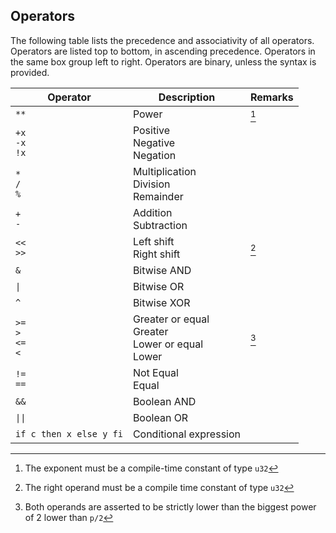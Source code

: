 ## Operators

The following table lists the precedence and associativity of all operators. Operators are listed top to bottom, in ascending precedence. Operators in the same box group left to right. Operators are binary, unless the syntax is provided.

| Operator                        | Description                                                       | Remarks |
|---------------------------------|-------------------------------------------------------------------|---------|
| `**` <br>                       | Power                                                             |  [^1]   |
| `+x` <br> `-x` <br> `!x` <br>   | Positive <br> Negative <br> Negation <br>                         |         |
| `*` <br> `/` <br> `%` <br>      | Multiplication <br>  Division <br>  Remainder <br>                |         |
| `+` <br> `-` <br>               | Addition <br>  Subtraction <br>                                   |         |
| `<<` <br> `>>` <br>             | Left shift <br>  Right shift <br>                                 |  [^2]   |
| `&`                             | Bitwise AND                                                       |         |
| <code>&#124;</code>             | Bitwise OR                                                        |         |
| `^`                             | Bitwise XOR                                                       |         |
| `>=` <br> `>` <br> `<=` <br> `<`| Greater or equal <br> Greater <br> Lower or equal <br> Lower <br> |  [^3]   |
| `!=` <br> `==` <br>             | Not Equal <br> Equal  <br>                                        |         |
| `&&`                            | Boolean AND                                                       |         |
| <code>&#124;&#124;</code>       | Boolean OR                                                        |         |
| `if c then x else y fi`         | Conditional expression                                            |         |

[^1]: The exponent must be a compile-time constant of type `u32`

[^2]: The right operand must be a compile time constant of type `u32`

[^3]: Both operands are asserted to be strictly lower than the biggest power of 2 lower than `p/2`